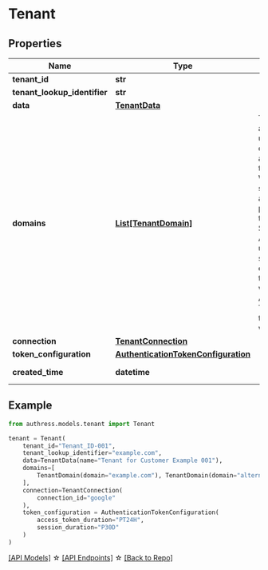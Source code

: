 # Tenant


## Properties
Name | Type | Description | Notes
------------ | ------------- | ------------- | -------------
**tenant_id** | **str** |  | [optional] 
**tenant_lookup_identifier** | **str** |  | [optional] 
**data** | [**TenantData**](TenantData.md) |  | [optional] 
**domains** | [**List[TenantDomain]**](TenantDomain.md) | The associated user email domains that are mapped to this tenant. When a user starts the authentication process, if they are using SSO, Authress will use their specified email address to identify which Authress Tenant to log the user in with. | [optional] 
**connection** | [**TenantConnection**](TenantConnection.md) |  | [optional] 
**token_configuration** | [**AuthenticationTokenConfiguration**](AuthenticationTokenConfiguration.md) |  | [optional] 
**created_time** | **datetime** |  | [optional] [readonly] 

## Example

```python
from authress.models.tenant import Tenant

tenant = Tenant(
    tenant_id="Tenant_ID-001",
    tenant_lookup_identifier="example.com",
    data=TenantData(name="Tenant for Customer Example 001"),
    domains=[
        TenantDomain(domain="example.com"), TenantDomain(domain="alternate.example.com")
    ],
    connection=TenantConnection(
        connection_id="google"
    ),
    token_configuration = AuthenticationTokenConfiguration(
        access_token_duration="PT24H",
        session_duration="P30D"
    )
)
```
[[API Models]](./README.md#documentation-for-models) ☆ [[API Endpoints]](./README.md#documentation-for-api-endpoints) ☆ [[Back to Repo]](../README.md)


